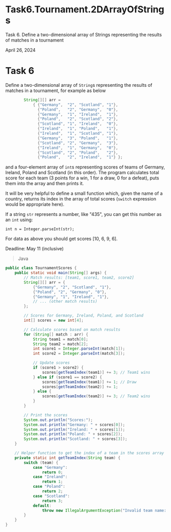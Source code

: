 # Task6.Tournament.2DArrayOfStrings
Task 6. Define a two-dimensional array of Strings representing the results of matches in a tournament

April 26, 2024

# Task 6

Define a two-dimensional array of `String`s representing the results of matches in a tournament, for example as below  

```java
        String[][] arr =
            { {"Germany",  "2", "Scotland", "1"},
              {"Poland",   "2", "Germany",  "0"},
              {"Germany",  "1", "Ireland",  "1"},
              {"Poland",   "2", "Scotland", "2"},
              {"Scotland", "1", "Ireland",  "0"},
              {"Ireland",  "1", "Poland",   "1"},
              {"Ireland",  "1", "Scotland", "1"},
              {"Germany",  "3", "Poland",   "1"},
              {"Scotland", "2", "Germany",  "3"},
              {"Ireland",  "1", "Germany",  "0"},
              {"Scotland", "2", "Poland",   "2"},
              {"Poland",   "2", "Ireland",  "1"} };
```

and a four-element array of `int`s representing scores of teams of Germany, Ireland, Poland and Scotland (in this order). The program calculates total score for each team (3 points for a win, 1 for a draw, 0 for a defeat), puts them into the array and then prints it.  

It will be very helpful to define a small function which, given the name of a country, returns its index in the array of total scores (`switch` expression would be appropriate here).

If a string `str` represents a number, like "435", you can get this number as an `int` using:  

```
int n = Integer.parseInt(str);  
```

For data as above you should get scores [10, 6, 9, 6].  

Deadline: May 11 (inclusive)

> Java

```java
public class TournamentScores {
    public static void main(String[] args) {
        // Match results: [team1, score1, team2, score2]
        String[][] arr = {
            {"Germany", "2", "Scotland", "1"},
            {"Poland", "2", "Germany", "0"},
            {"Germany", "1", "Ireland", "1"},
            // ... (other match results)
        };

        // Scores for Germany, Ireland, Poland, and Scotland
        int[] scores = new int[4];

        // Calculate scores based on match results
        for (String[] match : arr) {
            String team1 = match[0];
            String team2 = match[2];
            int score1 = Integer.parseInt(match[1]);
            int score2 = Integer.parseInt(match[3]);

            // Update scores
            if (score1 > score2) {
                scores[getTeamIndex(team1)] += 3; // Team1 wins
            } else if (score1 == score2) {
                scores[getTeamIndex(team1)] += 1; // Draw
                scores[getTeamIndex(team2)] += 1;
            } else {
                scores[getTeamIndex(team2)] += 3; // Team2 wins
            }
        }

        // Print the scores
        System.out.println("Scores:");
        System.out.println("Germany: " + scores[0]);
        System.out.println("Ireland: " + scores[1]);
        System.out.println("Poland: " + scores[2]);
        System.out.println("Scotland: " + scores[3]);
    }

    // Helper function to get the index of a team in the scores array
    private static int getTeamIndex(String team) {
        switch (team) {
            case "Germany":
                return 0;
            case "Ireland":
                return 1;
            case "Poland":
                return 2;
            case "Scotland":
                return 3;
            default:
                throw new IllegalArgumentException("Invalid team name: " + team);
        }
    }
}
```



